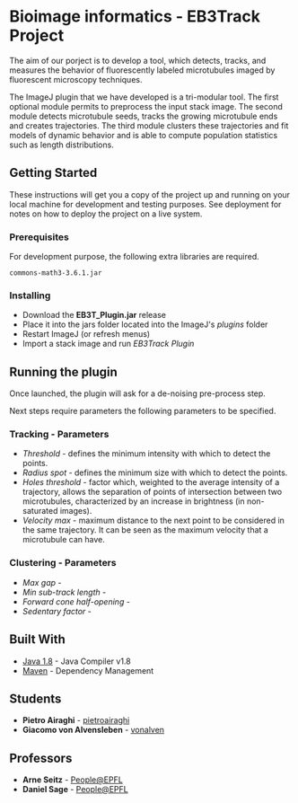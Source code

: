 # Bioimage informatics - EB3Track Project

The aim of our porject is to develop a tool, which detects, tracks, and measures the behavior of fluorescently labeled microtubules imaged by fluorescent microscopy techniques.

The ImageJ plugin that we have developed is a tri-modular tool. The first optional module permits to preprocess the input stack image. The second module detects microtubule seeds, tracks the growing microtubule ends and creates trajectories. The third module clusters these trajectories and fit models of dynamic behavior and is able to compute population statistics such as length distributions.

## Getting Started

These instructions will get you a copy of the project up and running on your local machine for development and testing purposes. See deployment for notes on how to deploy the project on a live system.

### Prerequisites

For development purpose, the following extra libraries are required.

```
commons-math3-3.6.1.jar
```

### Installing

 - Download the **EB3T_Plugin.jar** release
 - Place it into the jars folder located into the ImageJ's *plugins* folder
 - Restart ImageJ (or refresh menus)
 - Import a stack image and run *EB3Track Plugin*

## Running the plugin

Once launched, the plugin will ask for a de-noising pre-process step. 

Next steps require parameters the following parameters to be specified.

### Tracking - Parameters

 * *Threshold* - defines the minimum intensity with which to detect the points.
 * *Radius spot* - defines the minimum size with which to detect the points.
 * *Holes threshold* - factor which, weighted to the average intensity of a trajectory, allows the separation of points of intersection between two microtubules, characterized by an increase in brightness (in non-saturated images).
 * *Velocity max* - maximum distance to the next point to be considered in the same trajectory. It can be seen as the maximum velocity that a microtubule can have.  


### Clustering - Parameters

 * *Max gap* - 
 * *Min sub-track length* - 
 * *Forward cone half-opening* - 
 * *Sedentary factor* - 



## Built With

* [Java 1.8](http://www.dropwizard.io/1.0.2/docs/) - Java Compiler v1.8
* [Maven](https://maven.apache.org/) - Dependency Management

## Students

* **Pietro Airaghi** - [pietroairaghi](https://github.com/pietroairaghi)
* **Giacomo von Alvensleben** - [vonalven](https://github.com/vonalven)

## Professors

* **Arne Seitz** - [People@EPFL](https://people.epfl.ch/arne.seitz)
* **Daniel Sage** - [People@EPFL](https://people.epfl.ch/daniel.sage)

